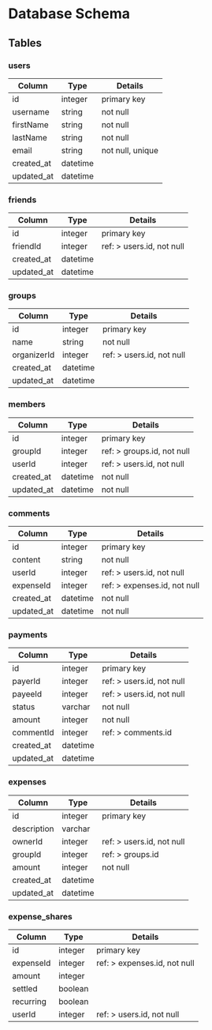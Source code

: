 
# Database Schema

## Tables

### users

| Column      | Type      | Details                       |
|-------------|-----------|-------------------------------|
| id          | integer   | primary key                   |
| username    | string    | not null                      |
| firstName   | string    | not null                      |
| lastName    | string    | not null                      |
| email       | string    | not null, unique              |
| created_at  | datetime  |                               |
| updated_at  | datetime  |                               |

### friends

| Column      | Type      | Details                        |
|-------------|-----------|--------------------------------|
| id          | integer   | primary key                    |
| friendId    | integer   | ref: > users.id, not null      |
| created_at  | datetime  |                                |
| updated_at  | datetime  |                                |

### groups

| Column      | Type      | Details                        |
|-------------|-----------|--------------------------------|
| id          | integer   | primary key                    |
| name        | string    | not null                       |
| organizerId | integer   | ref: > users.id, not null      |
| created_at  | datetime  |                                |
| updated_at  | datetime  |                                |

### members

| Column      | Type      | Details                        |
|-------------|-----------|--------------------------------|
| id          | integer   | primary key                    |
| groupId     | integer   | ref: > groups.id, not null     |
| userId      | integer   | ref: > users.id, not null      |
| created_at  | datetime  | not null                       |
| updated_at  | datetime  | not null                       |

### comments

| Column      | Type      | Details                        |
|-------------|-----------|--------------------------------|
| id          | integer   | primary key                    |
| content     | string    | not null                       |
| userId      | integer   | ref: > users.id, not null      |
| expenseId   | integer   | ref: > expenses.id, not null   |
| created_at  | datetime  | not null                       |
| updated_at  | datetime  | not null                       |

### payments

| Column      | Type      | Details                        |
|-------------|-----------|--------------------------------|
| id          | integer   | primary key                    |
| payerId     | integer   | ref: > users.id, not null      |
| payeeId     | integer   | ref: > users.id, not null      |
| status      | varchar   | not null                       |
| amount      | integer   | not null                       |
| commentId   | integer   | ref: > comments.id             |
| created_at  | datetime  |                                |
| updated_at  | datetime  |                                |

### expenses

| Column      | Type      | Details                        |
|-------------|-----------|--------------------------------|
| id          | integer   | primary key                    |
| description | varchar   |                                |
| ownerId     | integer   | ref: > users.id, not null      |
| groupId     | integer   | ref: > groups.id               |
| amount      | integer   | not null                       |
| created_at  | datetime  |                                |
| updated_at  | datetime  |                                |

### expense_shares

| Column      | Type      | Details                        |
|-------------|-----------|--------------------------------|
| id          | integer   | primary key                    |
| expenseId   | integer   | ref: > expenses.id, not null   |
| amount      | integer   |                                |
| settled     | boolean   |                                |
| recurring   | boolean   |                                |
| userId      | integer   | ref: > users.id, not null      |
